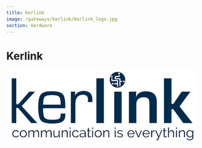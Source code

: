 ```yaml
---
title: Kerlink
image: /gateways/kerlink/Kerlink_logo.jpg
section: Hardware
---
```


# Kerlink


![Kerlink logo](Kerlink_logo.jpg)
